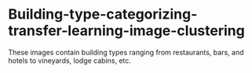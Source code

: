 # Building-type-categorizing-transfer-learning-image-clustering
These images contain building types ranging from restaurants, bars, and hotels to vineyards, lodge cabins, etc. 
